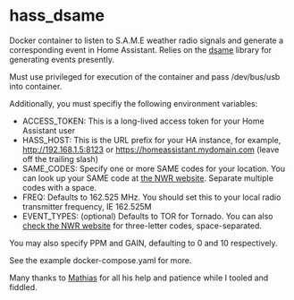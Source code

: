 # hass_dsame
Docker container to listen to S.A.M.E weather radio signals and generate a corresponding event in Home Assistant. Relies on the [dsame](https://github.com/MaxwellDPS/dsame) library for generating events presently. 

Must use privileged for execution of the container and pass /dev/bus/usb into container.

Additionally, you must specifiy the following environment variables:

- ACCESS_TOKEN: This is a long-lived access token for your Home Assistant user
- HASS_HOST: This is the URL prefix for your HA instance, for example, http://192.168.1.5:8123 or https://homeassistant.mydomain.com (leave off the trailing slash)
- SAME_CODES: Specify one or more SAME codes for your location. You can look up your SAME code at [the NWR website](https://www.weather.gov/NWR/counties). Separate multiple codes with a space.
- FREQ: Defaults to 162.525 MHz. You should set this to your local radio transmitter frequency, IE 162.525M 
- EVENT_TYPES: (optional) Defaults to TOR for Tornado. You can also [check the NWR website](https://www.weather.gov/nwr/eventcodes) for three-letter codes, space-separated.

You may also specify PPM and GAIN, defaulting to 0 and 10 respectively.

See the example docker-compose.yaml for more. 

Many thanks to [Mathias](https://twitter.com/AMathiasT) for all his help and patience while I tooled and fiddled.
